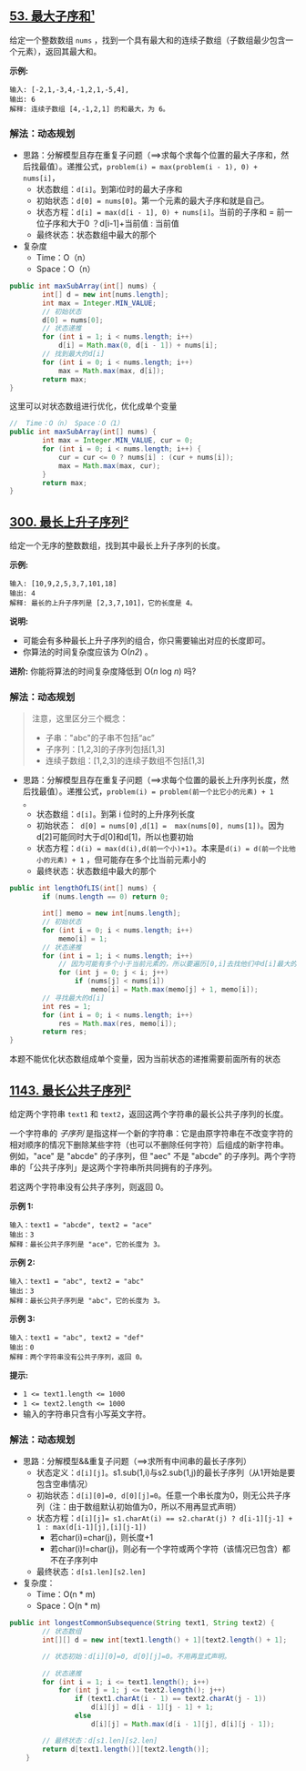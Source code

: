 ## [53. 最大子序和¹](https://leetcode-cn.com/problems/maximum-subarray/)

给定一个整数数组 `nums` ，找到一个具有最大和的连续子数组（子数组最少包含一个元素），返回其最大和。

**示例:**

```
输入: [-2,1,-3,4,-1,2,1,-5,4],
输出: 6
解释: 连续子数组 [4,-1,2,1] 的和最大，为 6。
```

### 解法：动态规划

* 思路：分解模型且存在重复子问题（==>求每个求每个位置的最大子序和，然后找最值）。递推公式，`problem(i) = max(problem(i - 1), 0) + nums[i]`，
  * 状态数组：`d[i]`。到第i位时的最大子序和
  * 初始状态：`d[0] = nums[0]`。第一个元素的最大子序和就是自己。
  * 状态方程：`d[i] = max(d[i - 1], 0) + nums[i]`。当前的子序和 = 前一位子序和大于0 ？d[i-1]+当前值 : 当前值
  * 最终状态：状态数组中最大的那个
* 复杂度
  * Time：O（n）
  * Space：O（n）

```java
public int maxSubArray(int[] nums) {
        int[] d = new int[nums.length];
        int max = Integer.MIN_VALUE;
    	// 初始状态
        d[0] = nums[0];
        // 状态递推
        for (int i = 1; i < nums.length; i++) 
            d[i] = Math.max(0, d[i - 1]) + nums[i];
    	// 找到最大的d[i]
        for (int i = 0; i < nums.length; i++) 
            max = Math.max(max, d[i]);
        return max;
}
```
这里可以对状态数组进行优化，优化成单个变量
```java
//  Time：O（n） Space：O（1）
public int maxSubArray(int[] nums) {
        int max = Integer.MIN_VALUE, cur = 0;
        for (int i = 0; i < nums.length; i++) {
            cur = cur <= 0 ? nums[i] : (cur + nums[i]);
            max = Math.max(max, cur);
        }
        return max;
}
```

## [300. 最长上升子序列²](https://leetcode-cn.com/problems/longest-increasing-subsequence/)

给定一个无序的整数数组，找到其中最长上升子序列的长度。

**示例:**

```
输入: [10,9,2,5,3,7,101,18]
输出: 4 
解释: 最长的上升子序列是 [2,3,7,101]，它的长度是 4。
```

**说明:**

- 可能会有多种最长上升子序列的组合，你只需要输出对应的长度即可。
- 你算法的时间复杂度应该为 O(*n2*) 。

**进阶:** 你能将算法的时间复杂度降低到 O(*n* log *n*) 吗?

### 解法：动态规划
>注意，这里区分三个概念：
>* 子串："abc"的子串不包括“ac”
>* 子序列：[1,2,3]的子序列包括[1,3]
>* 连续子数组：[1,2,3]的连续子数组不包括[1,3]

* 思路：分解模型且存在重复子问题（==>求每个位置的最长上升序列长度，然后找最值）。递推公式，`problem(i) = problem(前一个比它小的元素) + 1	`。
  * 状态数组：`d[i]`。到第 i 位时的上升序列长度
  * 初始状态：` d[0] = nums[0]` ,`d[1] =  max(nums[0], nums[1])`。因为d[2]可能同时大于d[0]和d[1]，所以也要初始
  * 状态方程：`d(i) = max(d(i),d(前一个小)+1)`。本来是`d(i) = d(前一个比他小的元素) + 1` ，但可能存在多个比当前元素小的
  * 最终状态：状态数组中最大的那个

```java
public int lengthOfLIS(int[] nums) {
        if (nums.length == 0) return 0;

        int[] memo = new int[nums.length];
        // 初始状态
        for (int i = 0; i < nums.length; i++)
            memo[i] = 1;
        // 状态递推
        for (int i = 1; i < nums.length; i++) 
        	// 因为可能有多个小于当前元素的，所以要遍历[0,i]去找他们中d[i]最大的
            for (int j = 0; j < i; j++) 
                if (nums[j] < nums[i]) 
                    memo[i] = Math.max(memo[j] + 1, memo[i]);
        // 寻找最大的d[i]
        int res = 1;
        for (int i = 0; i < nums.length; i++) 
            res = Math.max(res, memo[i]);
        return res;
}
```
本题不能优化状态数组成单个变量，因为当前状态的递推需要前面所有的状态

## [1143. 最长公共子序列²](https://leetcode-cn.com/problems/longest-common-subsequence/)

给定两个字符串 `text1` 和 `text2`，返回这两个字符串的最长公共子序列的长度。

一个字符串的 *子序列* 是指这样一个新的字符串：它是由原字符串在不改变字符的相对顺序的情况下删除某些字符（也可以不删除任何字符）后组成的新字符串。
例如，"ace" 是 "abcde" 的子序列，但 "aec" 不是 "abcde" 的子序列。两个字符串的「公共子序列」是这两个字符串所共同拥有的子序列。

若这两个字符串没有公共子序列，则返回 0。 

**示例 1:**

```
输入：text1 = "abcde", text2 = "ace" 
输出：3  
解释：最长公共子序列是 "ace"，它的长度为 3。
```

**示例 2:**

```
输入：text1 = "abc", text2 = "abc"
输出：3
解释：最长公共子序列是 "abc"，它的长度为 3。
```

**示例 3:**

```
输入：text1 = "abc", text2 = "def"
输出：0
解释：两个字符串没有公共子序列，返回 0。
```

**提示:**

- `1 <= text1.length <= 1000`
- `1 <= text2.length <= 1000`
- 输入的字符串只含有小写英文字符。

### 解法：动态规划

* 思路：分解模型&&重复子问题（==>求所有中间串的最长子序列）
	* 状态定义：`d[i][j]`。s1.sub(1,i)与s2.sub(1,j)的最长子序列（从1开始是要包含空串情况）
	* 初始状态：`d[i][0]=0, d[0][j]=0`。任意一个串长度为0，则无公共子序列（注：由于数组默认初始值为0，所以不用再显式声明）
	* 状态方程：`d[i][j]= s1.charAt(i) == s2.charAt(j) ? d[i-1][j-1] + 1 : max(d[i-1][j],[i][j-1])`
		* 若char(i)=char(j)，则长度+1
		* 若char(i)!=char(j)，则必有一个字符或两个字符（该情况已包含）都不在子序列中
	* 最终状态：`d[s1.len][s2.len]`
* 复杂度：
	* Time：O(n * m)
	* Space：O(n * m)

```java
public int longestCommonSubsequence(String text1, String text2) {
        // 状态数组
        int[][] d = new int[text1.length() + 1][text2.length() + 1];

        // 状态初始：d[i][0]=0, d[0][j]=0。不用再显式声明。
        
        // 状态递推
        for (int i = 1; i <= text1.length(); i++) 
            for (int j = 1; j <= text2.length(); j++) 
                if (text1.charAt(i - 1) == text2.charAt(j - 1)) 
                    d[i][j] = d[i - 1][j - 1] + 1;
                else
                    d[i][j] = Math.max(d[i - 1][j], d[i][j - 1]);

        // 最终状态：d[s1.len][s2.len]
        return d[text1.length()][text2.length()];
    }         
```
